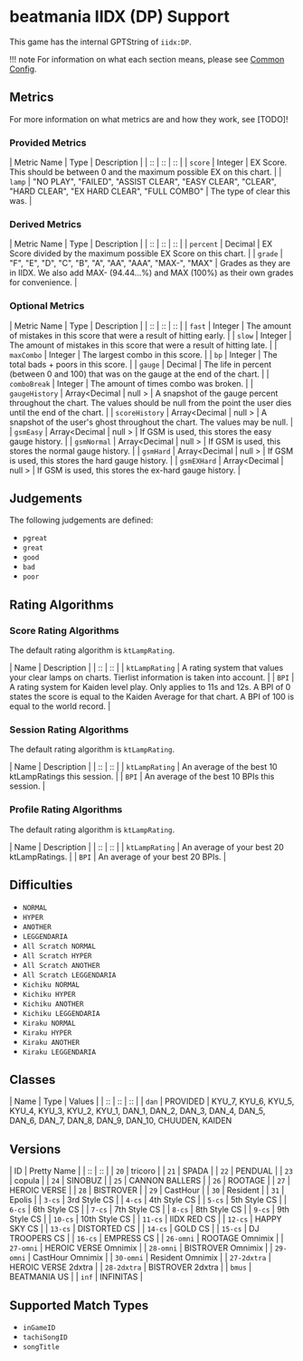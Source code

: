 # beatmania IIDX (DP) Support

This game has the internal GPTString of `iidx:DP`.

!!! note
	For information on what each section means, please see [Common Config](../common-config/index.md).

## Metrics

For more information on what metrics are and how they work, see [TODO]!

### Provided Metrics

| Metric Name | Type | Description |
| :: | :: | :: |
| `score` | Integer | EX Score. This should be between 0 and the maximum possible EX on this chart. |
| `lamp` | "NO PLAY", "FAILED", "ASSIST CLEAR", "EASY CLEAR", "CLEAR", "HARD CLEAR", "EX HARD CLEAR", "FULL COMBO" | The type of clear this was. |

### Derived Metrics

| Metric Name | Type | Description |
| :: | :: | :: |
| `percent` | Decimal | EX Score divided by the maximum possible EX Score on this chart. |
| `grade` | "F", "E", "D", "C", "B", "A", "AA", "AAA", "MAX-", "MAX" | Grades as they are in IIDX. We also add MAX- (94.44...%) and MAX (100%) as their own grades for convenience. |

### Optional Metrics

| Metric Name | Type | Description |
| :: | :: | :: |
| `fast` | Integer | The amount of mistakes in this score that were a result of hitting early. |
| `slow` | Integer | The amount of mistakes in this score that were a result of hitting late. |
| `maxCombo` | Integer | The largest combo in this score. |
| `bp` | Integer | The total bads + poors in this score. |
| `gauge` | Decimal | The life in percent (between 0 and 100) that was on the gauge at the end of the chart. |
| `comboBreak` | Integer | The amount of times combo was broken. |
| `gaugeHistory` | Array&lt;Decimal \| null &gt; | A snapshot of the gauge percent throughout the chart. The values should be null from the point the user dies until the end of the chart. |
| `scoreHistory` | Array&lt;Decimal \| null &gt; | A snapshot of the user's ghost throughout the chart. The values may be null. |
| `gsmEasy` | Array&lt;Decimal \| null &gt; | If GSM is used, this stores the easy gauge history. |
| `gsmNormal` | Array&lt;Decimal \| null &gt; | If GSM is used, this stores the normal gauge history. |
| `gsmHard` | Array&lt;Decimal \| null &gt; | If GSM is used, this stores the hard gauge history. |
| `gsmEXHard` | Array&lt;Decimal \| null &gt; | If GSM is used, this stores the ex-hard gauge history. |

## Judgements

The following judgements are defined:

- `pgreat`
- `great`
- `good`
- `bad`
- `poor`

## Rating Algorithms

### Score Rating Algorithms

The default rating algorithm is `ktLampRating`.

| Name | Description |
| :: | :: |
| `ktLampRating` | A rating system that values your clear lamps on charts. Tierlist information is taken into account. |
| `BPI` | A rating system for Kaiden level play. Only applies to 11s and 12s. A BPI of 0 states the score is equal to the Kaiden Average for that chart. A BPI of 100 is equal to the world record. |

### Session Rating Algorithms

The default rating algorithm is `ktLampRating`.

| Name | Description |
| :: | :: |
| `ktLampRating` | An average of the best 10 ktLampRatings this session. |
| `BPI` | An average of the best 10 BPIs this session. |

### Profile Rating Algorithms

The default rating algorithm is `ktLampRating`.

| Name | Description |
| :: | :: |
| `ktLampRating` | An average of your best 20 ktLampRatings. |
| `BPI` | An average of your best 20 BPIs. |

## Difficulties

- `NORMAL`
- `HYPER`
- `ANOTHER`
- `LEGGENDARIA`
- `All Scratch NORMAL`
- `All Scratch HYPER`
- `All Scratch ANOTHER`
- `All Scratch LEGGENDARIA`
- `Kichiku NORMAL`
- `Kichiku HYPER`
- `Kichiku ANOTHER`
- `Kichiku LEGGENDARIA`
- `Kiraku NORMAL`
- `Kiraku HYPER`
- `Kiraku ANOTHER`
- `Kiraku LEGGENDARIA`

## Classes

| Name | Type | Values |
| :: | :: | :: |
| `dan` | PROVIDED | KYU_7, KYU_6, KYU_5, KYU_4, KYU_3, KYU_2, KYU_1, DAN_1, DAN_2, DAN_3, DAN_4, DAN_5, DAN_6, DAN_7, DAN_8, DAN_9, DAN_10, CHUUDEN, KAIDEN

## Versions

| ID | Pretty Name |
| :: | :: |
| `20` | tricoro |
| `21` | SPADA |
| `22` | PENDUAL |
| `23` | copula |
| `24` | SINOBUZ |
| `25` | CANNON BALLERS |
| `26` | ROOTAGE |
| `27` | HEROIC VERSE |
| `28` | BISTROVER |
| `29` | CastHour |
| `30` | Resident |
| `31` | Epolis |
| `3-cs` | 3rd Style CS |
| `4-cs` | 4th Style CS |
| `5-cs` | 5th Style CS |
| `6-cs` | 6th Style CS |
| `7-cs` | 7th Style CS |
| `8-cs` | 8th Style CS |
| `9-cs` | 9th Style CS |
| `10-cs` | 10th Style CS |
| `11-cs` | IIDX RED CS |
| `12-cs` | HAPPY SKY CS |
| `13-cs` | DISTORTED CS |
| `14-cs` | GOLD CS |
| `15-cs` | DJ TROOPERS CS |
| `16-cs` | EMPRESS CS |
| `26-omni` | ROOTAGE Omnimix |
| `27-omni` | HEROIC VERSE Omnimix |
| `28-omni` | BISTROVER Omnimix |
| `29-omni` | CastHour Omnimix |
| `30-omni` | Resident Omnimix |
| `27-2dxtra` | HEROIC VERSE 2dxtra |
| `28-2dxtra` | BISTROVER 2dxtra |
| `bmus` | BEATMANIA US |
| `inf` | INFINITAS |

## Supported Match Types

- `inGameID`
- `tachiSongID`
- `songTitle`
